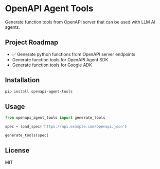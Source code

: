 # OpenAPI Agent Tools

Generate function tools from OpenAPI server that can be used with LLM AI agents.

## Project Roadmap

- ✅ Generate python functions from OpenAPI server endpoints
- Generate function tools for OpenAPI Agent SDK
- Generate function tools for Google ADK

## Installation

```bash
pip install openapi-agent-tools
```

## Usage

```python
from openapi_agent_tools import generate_tools

spec = load_spec('https://api.example.com/openapi.json')

generate_tools(spec)
```

## License

MIT
